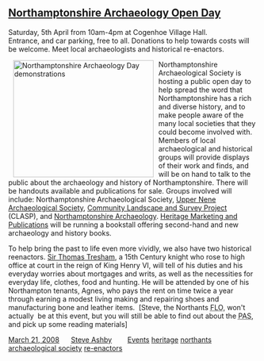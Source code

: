  <article role="article" id="post-36" class="post-36 post type-post status-publish format-standard hentry category-events category-heritage category-northants-archaeological-society category-re-enactors">
  
 <h2 class="entry-title"><a class="entry-title" title="Link to Northamptonshire Archaeology Open Day" rel="bookmark" href="http://finds.org.uk/blogs/northamptonshire/2008/03/21/heritage/">Northamptonshire Archaeology Open Day</a></h2>
    
    
  <div class="entry-content">
    <p>Saturday, 5th April from 10am-4pm at Cogenhoe Village Hall.<br />
Entrance, and car parking, free to all. Donations to help towards costs will be welcome. Meet local archaeologists and historical re-enactors.</p>
<p><img src="http://www.jwaller.co.uk/nas/images/openDayDemonstrations.jpg" alt="Northamptonshire Archaeology Day demonstrations" hspace="10" width="283" height="236" align="left" />Northamptonshire Archaeological Society is hosting a public open day to help spread the word that Northamptonshire has a rich and diverse history, and to make people aware of the many local societies that they could become involved with. Members of local archaeological and historical groups will provide displays of their work and finds, and will be on hand to talk to the public about the archaeology and history of Northamptonshire. There will be handouts available and publications for sale. Groups involved will include: Northamptonshire Archaeological Society, <a href="http://www.unas.org.uk/" class="liexternal">Upper Nene Archaeological Society</a>, <a href="http://www.claspweb.org.uk/" class="liexternal">Community Landscape and Survey Project</a> (CLASP), and <a href="http://www.northantsarchaeology.co.uk/" class="liexternal">Northamptonshire Archaeology</a>. <a href="http://www.heritagemp.com/" class="liexternal">Heritage Marketing and Publications</a> will be running a bookstall offering second-hand and new archaeology and history books.</p>
<p>To help bring the past to life even more vividly, we also have two historical reenactors. <a href="http://www.nationaltrust.org.uk/main/w-vh/w-visits/w-findaplace/w-lyvedennewbield/w-lyvedennewbield-history/w-lyvedennewbield-history-thomas_tresham.htm" class="liexternal">Sir Thomas Tresham</a>, a 15th Century knight who rose to high office at court in the reign of King Henry VI, will tell of his duties and his everyday worries about mortgages and writs, as well as the necessities for everyday life, clothes, food and hunting. He will be attended by one of his Northampton tenants, Agnes, who pays the rent on time twice a year through earning a modest living making and repairing shoes and manufacturing bone and leather items.  [Steve, the Northants <acronym title="Finds Liaison Officer">FLO</acronym>, won't actually  be at this event, but you will still be able to find out about the <acronym title="Portable Antiquities Scheme">PAS</acronym>, and pick up some reading materials]</p>      </div><!-- .entry-content -->

  <footer class="entry-meta">
    <i class="icon-calendar" title="Published date"></i> <a href="http://finds.org.uk/blogs/northamptonshire/2008/03/21/heritage/" title="1:29 am"><time class="entry-date" datetime="2008-03-21T01:29:37+00:00" pubdate>March 21, 2008</time></a><span class="sep">&nbsp; &nbsp; &nbsp;</span><span class="byline"><i class="icon-user"></i> <span class="author vcard"><a class="url fn n" href="http://finds.org.uk/blogs/blog/author/steve-ashby/" title="View all posts by Steve Ashby" rel="author">Steve Ashby</a><span class="sep">&nbsp; &nbsp; &nbsp;</span></span></span>	<span class="cat-links"><i class="icon-folder-open" title="Categories"></i>&nbsp;
		<a href="http://finds.org.uk/blogs/blog/category/events/" class="label label-info">Events</a>
		<a href="http://finds.org.uk/blogs/blog/category/heritage/" class="label label-info">heritage</a>
		<a href="http://finds.org.uk/blogs/blog/category/northants-archaeological-society/" class="label label-info">northants archaeological society</a>
		<a href="http://finds.org.uk/blogs/blog/category/re-enactors/" class="label label-info">re-enactors</a>
			</span><span class="sep">&nbsp; &nbsp;</span>
  </footer><!-- .entry-meta -->
  </article><!-- #post-36 -->